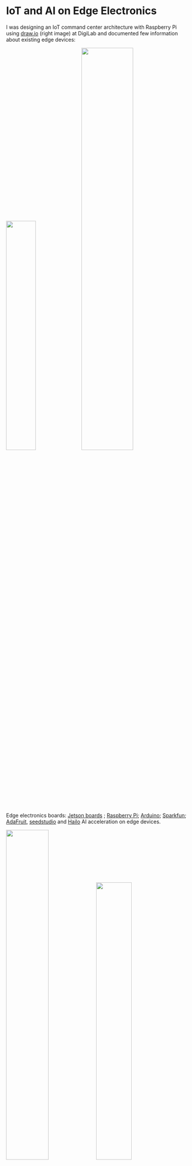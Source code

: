 # IoT and AI on Edge Electronics
I was designing an IoT command center architecture with Raspberry Pi using [draw.io](https://draw.io/) (right image) at DigiLab and documented few information about existing edge devices:

<img src="img/edge.png" width=40%><a> </a><img src="img/iot.png" width=53%>

Edge electronics boards: [Jetson boards](https://developer.nvidia.com/buy-jetson) ; [Raspberry Pi](https://www.raspberrypi.com/); [Arduino](https://www.arduino.cc/); [Sparkfun](https://www.sparkfun.com/); [AdaFruit](https://www.adafruit.com/categories), [seedstudio](https://www.seeedstudio.com/) and [Hailo](https://hailo.ai/) AI acceleration on edge devices.

 <img src="img/rp5.webp" width=48%> <img src="img/rp52.webp" width=44%>

Raspberry Pi 5 : <a href="https://www.raspberrypi.com/products/raspberry-pi-5/">rp-5 board</a> | [rp-products](https://www.raspberrypi.com/products/)

<table style="width:100%" >
<tr>
<th>Jetson Orin Nano Developer Kit <br /> <img src="img/jts0.jpg" height=140px> <a href="https://www.sparkfun.com/products/22098">board</a></th>
<th>Jetson Orin Nano 8GB <br /> <img src="img/jts1.jpg" height=140px> <a href="https://www.arrow.com/en/products/900-13767-0030-000/nvidia">board</a></th>
<th>Jetson Orin Nano 4GB <br /> <img src="img/jts2.jpg" height=140px> <a href="https://www.arrow.com/en/products/900-13767-0040-000/nvidia"> board</a></th>
<th>Jetson AGX Orin Industrial <br /> <img src="img/jts3.jpg" height=140px> <a href="https://www.arrow.com/en/products/900-13701-0080-000/nvidia">board</a></th>
</tr>
<tr>
<th>Jetson AGX Orin 32GB <br /> <img src="img/agx_orin.jpg" height=140px> <a href="https://www.arrow.com/en/products/900-13701-0040-000/nvidia">board</a></th>
<th>Jetson AGX Orin Developer Kit <br /> <img src="img/agx_kit.jpg" height=140px> <a href="https://www.arrow.com/en/products/945-13730-0000-000/nvidia">board</a></th>
<th>Jetson AGX Xavier 64GB <br /> <img src="img/agx_xavier.jpeg" height=140px> <a href="https://www.arrow.com/en/products/900-82888-0050-000/nvidia"> board</a></th>
<th>Jetson AGX Xavier Industrial <br /> <img src="img/xavier_ind.jpg" height=140px> <a href="https://www.arrow.com/en/products/900-82888-0080-000/nvidia">board</a></th>
</tr>
<tr>
<th>Jetson Xavier NX 16GB <br /> <img src="img/xavier_nx.jpg" height=100px> <a href="https://www.arrow.com/en/products/900-83668-0030-000/nvidia">board</a></th>
<th>Jetson TX2 NX <br /> <img src="img/tx2_nx.jpg" height=100px> <a href="https://www.arrow.com/en/products/900-13636-0010-000/nvidia">board</a></th>
<th>Jetson TX2i <br /> <img src="img/tx2i.png" height=100px> <a href="https://www.arrow.com/en/products/900-83489-0000-000/nvidia">board</a></th>
<th>Jetson Nano Developer Kit <br /> <img src="img/nano.png" height=100px> <a href="https://www.arrow.com/en/products/945-13450-0000-100/nvidia">board</a></th>
</tr>
<tr>
<th>Raspberry Pi 4 Model B  <br /> <img src="img/rasp.png" height=140px> <a href="https://www.raspberrypi.com/products/raspberry-pi-4-model-b/">board</a> </th>
<th>Raspberry Pi Zero 2 W <br /> <img src="img/zero2w.png" height=140px> <a href="https://www.raspberrypi.com/products/raspberry-pi-zero-2-w/">board</a></th>
<th>Raspberry Pi Pico <br /> <img src="img/pico.png" height=140px> <a href="https://www.raspberrypi.com/products/raspberry-pi-pico/">board</a></th>
<th>RP 2040 <br /> <img src="img/rp2040.png" height=140px> <a href="https://www.raspberrypi.com/products/rp2040/">board</a></th>
</tr>

<tr>
<th>SparkFun LoRa Thing Plus <br /> <img src="img/lora.png" height=140px> <a href="https://www.sparkfun.com/products/17506">board</a></th>
<th>SparkFun IoT RedBoard Kit - ESP32<br /> <img src="img/esp32.png" height=140px> <a href="https://www.sparkfun.com/products/20672">board</a></th>
<th>SparkFun Pro RF - LoRa, 915MHz (SAMD21)<br /> <img src="img/lora2.png" height=140px> <a href="https://www.sparkfun.com/products/15836">board</a></th>
<th>BeagleBone Black - Rev C <br /> 
<img src="img/bb.png" height=140px> 
<a href="https://www.sparkfun.com/products/12857">board</a> <br />( more BeagleBone <a href="https://www.adafruit.com/category/181">boards</a> )
</th>
</tr>

<tr>
<th>Adafruit METRO 328 - ATmega328<br /> <img src="img/atmega.png" height=140px> <a href="https://www.adafruit.com/product/2488">board</a></th>
<th>Microsoft Machine Learning Kit for Lobe with Raspberry Pi 4 8GB<br /> <img src="img/n1.png" height=140px> <a href="https://www.adafruit.com/product/5024">board</a></th>
<th>Google Coral Development Board<br /> <img src="img/n2.png" height=140px> <a href="https://www.adafruit.com/product/4385">board</a></th>
<th>Adafruit EdgeBadge - TensorFlow Lite for Microcontrollers<br /> 
<img src="img/n3.png" height=140px> 
<a href="https://www.adafruit.com/product/4400">board</a>
</th>
</tr>

</table>

[ [Bringing Generative AI to Life with NVIDIA Jetson](https://youtu.be/6mCFzDatGGc?si=kGkHHQj-JBypRmR2) ] | [ [Jetson AI Fundamentals](https://www.youtube.com/watch?v=VWdJ4BCtam8&list=PL5B692fm6--uQRRDTPsJDp4o0xbzkoyf8) ] 

Arduino boards : [ [nano-family](https://store.arduino.cc/pages/nano-family), [mkr-family](https://store.arduino.cc/collections/mkr-family) ]

<img src="img/ardses.webp" width=48%> <img src="img/ard/ards0.jpg" width=48%> 

[ [Arduino Sensor Kit - Base](https://store.arduino.cc/products/arduino-sensor-kit-base) ]

<table style="width:100%" >

<tr>
<th>Arduino® UNO R4 Minima <br /> <img src="img/ard/ard1.jpg" height=90px> <a href="https://store.arduino.cc/products/uno-r4-minima">board</a></th>
<th>Arduino UNO R4 WiFi <br /> <img src="img/ard/ard2.jpg" height=90px> <a href="https://store.arduino.cc/products/uno-r4-wifi">board</a></th><th>Arduino UNO R3 <br /> <img src="img/ard/ard3.jpg" height=90px> <a href="https://store.arduino.cc/products/arduino-uno-rev3">board</a></th><th>Arduino Leonardo <br /> <img src="img/ard/ard4.jpg" height=90px> <a href="https://store.arduino.cc/products/arduino-leonardo-with-headers">board</a></th><th>Arduino UNO Mini Limited Edition <br /> <img src="img/ard/ard5.jpg" height=90px> <a href="https://store.arduino.cc/products/uno-mini-le">board</a></th><th>Arduino Micro <br /> <img src="img/ard/ard6.jpg" height=90px> <a href="https://store.arduino.cc/products/arduino-micro">board</a></th><th>Arduino Zero <br /> <img src="img/ard/ard7.jpg" height=90px> <a href="https://store.arduino.cc/products/arduino-zero">board</a></th><th>Arduino UNO WiFi Rev2 <br /> <img src="img/ard/ard8.jpg" height=90px> <a href="https://store.arduino.cc/products/arduino-uno-wifi-rev2">board</a></th>
</tr>


<tr>
<th>Arduino Uno - R3 <br /> <img src="img/uno.jpg" height=90px> <a href="https://www.sparkfun.com/products/11021">board</a></th>
<th>Arduino Nano 33 BLE <br /> <img src="img/rnano.jpg" height=90px> <a href="https://www.sparkfun.com/products/15588">board</a></th>
<th>Arduino Pro Mini 328 - 5V/16MHz<br /> <img src="img/pro_mini.jpg" height=90px> <a href="https://www.sparkfun.com/products/11113">board</a></th>
<th>Arduino Mega 2560 R3<br /> <img src="img/mega.jpg" height=90px> <a href="https://www.sparkfun.com/products/11061">board</a></th>
<th>Arduino Due<br /> <img src="img/due.jpg" height=90px> <a href="https://www.sparkfun.com/products/11589">board</a></th>
<th>Arduino Fio<br /> <img src="img/fio.jpg" height=90px> <a href="https://www.sparkfun.com/products/10116">board</a></th>

<th>Arduino 4 Relays Shield<br /> <img src="img/ard/ards1.jpg" height=90px> <a href="https://store.arduino.cc/products/arduino-4-relays-shield">board</a></th>

<th>Arduino GIGA Display Shield<br /> <img src="img/ard/ards2.jpg" height=90px> <a href="https://store.arduino.cc/products/giga-display-shield">board</a></th>
</tr>
</table>
<br />

also check Adafruit [feather boards](https://www.adafruit.com/category/835) and [development boards](https://www.adafruit.com/category/851).


[NVIDIA’s TensorRT SDK](https://developer.nvidia.com/tensorrt) provides a deep learning optimizer and runtime that helps you to create more efficient versions of trained models that deliver lower latency and higher throughput. Tensor-RT-based applications can perform up to 40 times faster than their CPU-based counterparts during inference.

[NVIDIA DeepStream SDK](https://developer.nvidia.com/deepstream-sdk) : Stream density defines the number of camera feeds or data streams from sensors that can be processed simultaneously.

## Google Edge TPU : [Coral](https://cloud.google.com/edge-tpu#:~:text=Edge%20TPU%20is%20Google's%20purpose,accuracy%20AI%20at%20the%20edge.) - [coral.ai](https://coral.ai/products/)

<img src="img/coralfamily.jpg" width=100%>

## Intel® Movidius™ Myriad™ X Vision Processing Unit : [Myriad X](https://www.intel.de/content/www/de/de/products/details/processors/movidius-vpu/movidius-myriad-x.html) and Intel® Neural Compute Stick 2 ([Intel® NCS2](https://www.intel.com/content/www/us/en/developer/articles/tool/neural-compute-stick.html))

<img src="img/movidius.png" width=48%><a> </a><img src="img/ncs2.png" width=48%>

Machine Learning libraries for edge devices : [TinyML](https://tinyml.mit.edu/), [TFlite](https://www.tensorflow.org/lite); @github/ [jomjol](https://github.com/jomjol/AI-on-the-edge-device)

<img src="img/tinyml.png" width=100%>

<table style="width:100%" >
<tr>
<th>Particle Photon with Headers<br /> <img src="img/particle.jpg" height=140px> <a href="https://www.adafruit.com/product/2721">board</a></th>
<th>Circuit Playground Express<br /> <img src="img/circuit.jpg" height=140px> <a href="https://www.adafruit.com/product/3333">board</a></th>
<th>Adafruit MacroPad RP2040 Starter Kit <br /> <img src="img/key.gif" height=140px> <a href="https://www.adafruit.com/product/5128">board</a></th>
<th>i.MX 8QuadXPlus Multisensory Enablement Kit (MEK)<br /> <img src="img/mek.jpg" height=140px> <a href="https://www.nxp.com/design/development-boards/i-mx-evaluation-and-development-boards/i-mx-8quadxplus-multisensory-enablement-kit-mek:MCIMX8QXP-CPU">board</a></th>
<th>Adafruit Motor/Stepper/Servo Shield for Arduino v2 Kit - v2.3<br /> <img src="img/mo.jpg" height=140px> <a href="https://www.adafruit.com/product/1438">board</a></th></tr>
</table>
<br />

IoT Platforms : [AWS IoT Greengrass](https://aws.amazon.com/greengrass/), [The NVIDIA EGX Enterprise Platform](https://www.nvidia.com/en-us/data-center/products/egx/), [HPE Edgeline EL8000 Converged Edge System](https://buy.hpe.com/us/en/servers/edgeline-systems/edgeline-systems/edgeline-converged-edge-systems/hpe-edgeline-el8000-converged-edge-system/p/1011622898), [Particle](https://www.particle.io/), [openremote](https://openremote.io/), [Google IoT Core](https://cloud.google.com/iot-core), [IBM Watson IoT](https://www.ibm.com/cloud/internet-of-things), [Cisco IoT Cloud Connect](https://www.cisco.com/c/en/us/solutions/internet-of-things/overview.html), [IRI Voracity](https://www.iri.com/products/voracity), [Amazon AWS IoT Core](https://aws.amazon.com/iot-core/), [Microsoft Azure IoT Hub](https://azure.microsoft.com/en-us/products/iot-hub/), [sensorthings API](https://www.ogc.org/standard/sensorthings/), [10 years of embedded coding in 10 minutes](https://youtu.be/i2ypCsB93gM?si=ddLvuIlum-8ah_2O).

Resources: More exciting upcomings with [CircuitPython](https://circuitpython.org/) and google's open source hardware pdk :  [google+ skywater pdk](https://github.com/google/skywater-pdk), [pdk](https://gf.com/blog/pdks-powerful-enablers-first-pass-silicon-success/), [foss-180nm-pdk](https://github.com/google/gf180mcu-pdk).

## Systems Optimizations for Deep Learning on Accelerated Edge Devices :

Deep learning has revolutionized various fields, ranging from image recognition to natural language processing. However, deploying deep learning models on edge devices presents unique challenges due to their limited computational resources and power constraints. As the demand for intelligent edge devices continues to rise, optimizing deep learning systems for these constrained environments becomes crucial. 

With the proliferation of IoT devices and the increasing demand for intelligent edge computing, there is a growing need to deploy deep learning models on resource-constrained edge devices. These devices typically have limited computational power, memory, and energy resources compared to traditional server architectures. Thus, optimizing deep learning systems for such devices is crucial to enable efficient and real-time inference while meeting the constraints imposed by the edge environment.

Challenges of Deep Learning on Edge Devices:

+ Limited computational resources: Edge devices such as smartphones, IoT sensors, and drones often have lower computational power compared to servers.
+ Power constraints: Battery-powered devices require energy-efficient inference to prolong battery life and enable continuous operation.
+ Memory limitations: Edge devices have restricted memory capacities, limiting the size of models that can be deployed.
+ Real-time requirements: Many edge applications require real-time inference to respond quickly to input data.

Systems Optimizations Techniques:

+ Model Quantization:
    - Quantization reduces the precision of weights and activations in neural networks, thereby reducing memory footprint and computational complexity.
    - Techniques such as weight quantization, activation quantization, and mixed precision training can be employed to quantize deep learning models.
    - Quantization-aware training ensures that the quantized models maintain high accuracy by considering quantization effects during training.

+ Hardware Acceleration:
    - Hardware accelerators such as GPUs, TPUs, and FPGAs can significantly speed up inference on edge devices.
    - Optimizing deep learning frameworks to leverage these accelerators efficiently is crucial for achieving high performance.
    - Techniques such as kernel fusion, memory coalescing, and parallel execution can maximize the utilization of hardware accelerators.

+ Model Compression:
    - Model compression techniques such as pruning, knowledge distillation, and compact architecture design reduce the size of deep learning models.
    - Pruning removes redundant weights and connections from the network, leading to sparse models with fewer parameters.
    - Knowledge distillation transfers knowledge from a large, complex model (teacher) to a smaller, more compact model (student) while maintaining performance.

+ Runtime Optimization:
    - Runtime optimization techniques focus on reducing inference latency and improving energy efficiency during inference.
    - Techniques such as model caching, dynamic batching, and quantized inference optimize the execution of deep learning models at runtime.
    - Profiling tools help identify performance bottlenecks and guide optimization efforts to achieve better efficiency.

+ Neural Architecture Search (NAS):
    - Automated search for efficient network architectures.
    - Targeting edge-specific constraints during NAS.

+ Federated Learning:
    - Decentralized model training across edge devices.
    - Privacy-preserving and bandwidth-efficient learning.

Implementation Examples:

+ EfficientNet [[paper](https://arxiv.org/abs/1905.11946)]: A scalable model architecture optimized for edge devices.
+ TensorFlow Lite [[paper](https://www.tensorflow.org/lite)]: Tools and techniques for deploying TensorFlow models on mobile and edge devices.
+ EdgeTPU: Google's purpose-built ASIC for accelerating TensorFlow Lite models.
+ OpenVINO [[intel openvino](https://github.com/openvinotoolkit/openvino)]: Intel's toolkit for optimizing and deploying deep learning models on edge devices.